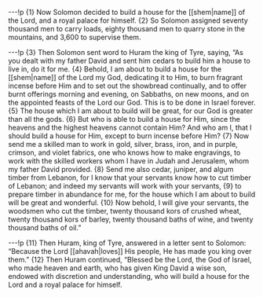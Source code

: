 ---!p
{1} Now Solomon decided to build a house for the [[shem|name]] of the Lord, and a royal palace for himself. {2} So Solomon assigned seventy thousand men to carry loads, eighty thousand men to quarry stone in the mountains, and 3,600 to supervise them.

---!p
{3} Then Solomon sent word to Huram the king of Tyre, saying, “As you dealt with my father David and sent him cedars to build him a house to live in, do it for me. {4} Behold, I am about to build a house for the [[shem|name]] of the Lord my God, dedicating it to Him, to burn fragrant incense before Him and to set out the showbread continually, and to offer burnt offerings morning and evening, on Sabbaths, on new moons, and on the appointed feasts of the Lord our God. This is to be done in Israel forever. {5} The house which I am about to build will be great, for our God is greater than all the gods. {6} But who is able to build a house for Him, since the heavens and the highest heavens cannot contain Him? And who am I, that I should build a house for Him, except to burn incense before Him? {7} Now send me a skilled man to work in gold, silver, brass, iron, and in purple, crimson, and violet fabrics, one who knows how to make engravings, to work with the skilled workers whom I have in Judah and Jerusalem, whom my father David provided. {8} Send me also cedar, juniper, and algum timber from Lebanon, for I know that your servants know how to cut timber of Lebanon; and indeed my servants will work with your servants, {9} to prepare timber in abundance for me, for the house which I am about to build will be great and wonderful. {10} Now behold, I will give your servants, the woodsmen who cut the timber, twenty thousand kors of crushed wheat, twenty thousand kors of barley, twenty thousand baths of wine, and twenty thousand baths of oil.”

---!p
{11} Then Huram, king of Tyre, answered in a letter sent to Solomon: “Because the Lord [[ahavah|loves]] His people, He has made you king over them.” {12} Then Huram continued, “Blessed be the Lord, the God of Israel, who made heaven and earth, who has given King David a wise son, endowed with discretion and understanding, who will build a house for the Lord and a royal palace for himself.